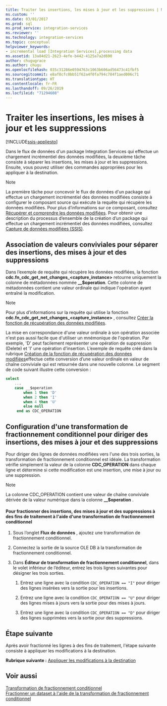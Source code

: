 ```yaml
---
title: Traiter les insertions, les mises à jour et les suppressions | Microsoft Docs
ms.custom: ''
ms.date: 03/01/2017
ms.prod: sql
ms.prod_service: integration-services
ms.reviewer: ''
ms.technology: integration-services
ms.topic: conceptual
helpviewer_keywords:
- incremental load [Integration Services],processing data
ms.assetid: 13a84d21-2623-4efe-b442-4125a7a2d690
author: chugugrace
ms.author: chugu
ms.openlocfilehash: 035c31286e0594763c1063b606ad56473c41fbf5
ms.sourcegitcommit: e8af8cfc0bb51f62a4f0fa794c784f1aed006c71
ms.translationtype: HT
ms.contentlocale: fr-FR
ms.lasthandoff: 09/26/2019
ms.locfileid: "71294608"
---
```

# <a name="process-inserts-updates-and-deletes"></a>Traiter les insertions, les mises à jour et les suppressions

[!INCLUDE[ssis-appliesto](../../includes/ssis-appliesto-ssvrpluslinux-asdb-asdw-xxx.md)]


  Dans le flux de données d'un package Integration Services qui effectue un chargement incrémentiel des données modifiées, la deuxième tâche consiste à séparer les insertions, les mises à jour et les suppressions. Ensuite, vous pouvez utiliser des commandes appropriées pour les appliquer à la destination.  
  
> [!NOTE]  
>  La première tâche pour concevoir le flux de données d'un package qui effectue un chargement incrémentiel des données modifiées consiste à configurer le composant source qui exécute la requête qui récupère les données modifiées. Pour plus d’informations sur ce composant, consultez [Récupérer et comprendre les données modifiées](../../integration-services/change-data-capture/retrieve-and-understand-the-change-data.md). Pour obtenir une description du processus d’ensemble de la création d’un package qui effectue un chargement incrémentiel des données modifiées, consultez [Capture de données modifiées &#40;SSIS&#41;](../../integration-services/change-data-capture/change-data-capture-ssis.md).  
  
## <a name="associating-friendly-values-to-separate-inserts-updates-and-deletes"></a>Association de valeurs conviviales pour séparer des insertions, des mises à jour et des suppressions  
 Dans l’exemple de requête qui récupère les données modifiées, la fonction **cdc.fn_cdc_get_net_changes_<capture_instance>** retourne uniquement la colonne de métadonnées nommée **__$operation**. Cette colonne de métadonnées contient une valeur ordinale qui indique l'opération ayant entraîné la modification.  
  
> [!NOTE]  
>  Pour plus d’informations sur la requête qui utilise la fonction **cdc.fn_cdc_get_net_changes_<capture_instance>** , consultez [Créer la fonction de récupération des données modifiées](../../integration-services/change-data-capture/create-the-function-to-retrieve-the-change-data.md).  
  
 La mise en correspondance d'une valeur ordinale à son opération associée n'est pas aussi facile que d'utiliser un mnémonique de l'opération. Par exemple, 'D' peut facilement représenter une opération de suppression (Delete) et 'I' une opération d'insertion. L’exemple de requête créé dans la rubrique [Création de la fonction de récupération des données modifiées](../../integration-services/change-data-capture/create-the-function-to-retrieve-the-change-data.md)effectue cette conversion d’une valeur ordinale en valeur de chaîne conviviale qui est retournée dans une nouvelle colonne. Le segment de code suivant illustre cette conversion :  
  
```sql
select   
    ...  
    case __$operation  
        when 1 then 'D'  
        when 2 then 'I'  
        when 4 then 'U'  
        else null  
     end as CDC_OPERATION  
```  
  
## <a name="configuring-a-conditional-split-transformation-to-direct-inserts-updates-and-deletes"></a>Configuration d'une transformation de fractionnement conditionnel pour diriger des insertions, des mises à jour et des suppressions  
 Pour diriger des lignes de données modifiées vers l'une des trois sorties, la transformation de fractionnement conditionnel est idéale. La transformation vérifie simplement la valeur de la colonne **CDC_OPERATION** dans chaque ligne et détermine si cette modification est une insertion, une mise à jour ou une suppression.  
  
> [!NOTE]  
>  La colonne CDC_OPERATION contient une valeur de chaîne conviviale dérivée de la valeur numérique dans la colonne **__$operation** .  
  
#### <a name="to-split-inserts-updates-and-deletes-for-processing-by-using-a-conditional-split-transformation"></a>Pour fractionner des insertions, des mises à jour et des suppressions à des fins de traitement à l'aide d'une transformation de fractionnement conditionnel  
  
1.  Sous l’onglet **Flux de données** , ajoutez une transformation de fractionnement conditionnel.  
  
2.  Connectez la sortie de la source OLE DB à la transformation de fractionnement conditionnel.  
  
3.  Dans **Éditeur de transformation de fractionnement conditionnel**, dans le volet inférieur de l’éditeur, entrez les trois lignes suivantes pour désigner les trois sorties.  
  
    1.  Entrez une ligne avec la condition `CDC_OPERATION == "I"` pour diriger des lignes insérées vers la sortie pour les insertions.  
  
    2.  Entrez une ligne avec la condition `CDC_OPERATION == "U"` pour diriger des lignes mises à jours vers la sortie pour des mises à jours.  
  
    3.  Entrez une ligne avec la condition `CDC_OPERATION == "D"` pour diriger des lignes supprimées vers la sortie pour des suppressions.  
  
## <a name="next-step"></a>Étape suivante  
 Après avoir fractionné les lignes à des fins de traitement, l'étape suivante consiste à appliquer les modifications à la destination.  
  
 **Rubrique suivante :** [Appliquer les modifications à la destination](../../integration-services/change-data-capture/apply-the-changes-to-the-destination.md)  
  
## <a name="see-also"></a>Voir aussi  
 [Transformation de fractionnement conditionnel](../../integration-services/data-flow/transformations/conditional-split-transformation.md)   
 [Fractionner un dataset à l'aide de la transformation de fractionnement conditionnel](../../integration-services/data-flow/transformations/split-a-dataset-by-using-the-conditional-split-transformation.md)  
  
  
